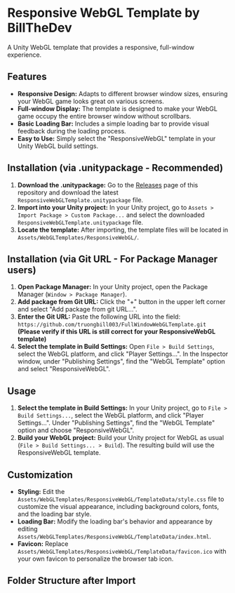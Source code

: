 # Responsive WebGL Template by BillTheDev

A Unity WebGL template that provides a responsive, full-window experience.

## Features

*   **Responsive Design:** Adapts to different browser window sizes, ensuring your WebGL game looks great on various screens.
*   **Full-window Display:**  The template is designed to make your WebGL game occupy the entire browser window without scrollbars.
*   **Basic Loading Bar:**  Includes a simple loading bar to provide visual feedback during the loading process.
*   **Easy to Use:**  Simply select the "ResponsiveWebGL" template in your Unity WebGL build settings.

## Installation (via .unitypackage - Recommended)

1.  **Download the .unitypackage:** Go to the [Releases](Link-to-your-GitHub-Releases-page) page of this repository and download the latest `ResponsiveWebGLTemplate.unitypackage` file.
2.  **Import into your Unity project:** In your Unity project, go to `Assets > Import Package > Custom Package...` and select the downloaded `ResponsiveWebGLTemplate.unitypackage` file.
3.  **Locate the template:** After importing, the template files will be located in `Assets/WebGLTemplates/ResponsiveWebGL/`.

## Installation (via Git URL - For Package Manager users)

1.  **Open Package Manager:** In your Unity project, open the Package Manager (`Window > Package Manager`).
2.  **Add package from Git URL:** Click the "+" button in the upper left corner and select "Add package from git URL...".
3.  **Enter the Git URL:** Paste the following URL into the field: `https://github.com/truongbill003/FullWindowWebGLTemplate.git`  **(Please verify if this URL is still correct for your ResponsiveWebGL template)**
4.  **Select the template in Build Settings:** Open `File > Build Settings`, select the WebGL platform, and click "Player Settings...". In the Inspector window, under "Publishing Settings", find the "WebGL Template" option and select "ResponsiveWebGL".

## Usage

1.  **Select the template in Build Settings:**  In your Unity project, go to `File > Build Settings...`, select the WebGL platform, and click "Player Settings...". Under "Publishing Settings", find the "WebGL Template" option and choose "ResponsiveWebGL".
2.  **Build your WebGL project:** Build your Unity project for WebGL as usual (`File > Build Settings... > Build`). The resulting build will use the ResponsiveWebGL template.

## Customization

*   **Styling:** Edit the `Assets/WebGLTemplates/ResponsiveWebGL/TemplateData/style.css` file to customize the visual appearance, including background colors, fonts, and the loading bar style.
*   **Loading Bar:**  Modify the loading bar's behavior and appearance by editing `Assets/WebGLTemplates/ResponsiveWebGL/TemplateData/index.html`.
*   **Favicon:** Replace `Assets/WebGLTemplates/ResponsiveWebGL/TemplateData/favicon.ico` with your own favicon to personalize the browser tab icon.

## Folder Structure after Import